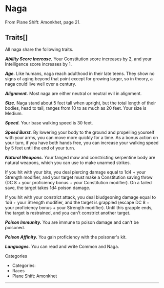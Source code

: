 # Naga

From Plane Shift: Amonkhet, page 21.

## Traits[]

All naga share the following traits.

***Ability Score Increase.*** Your Constitution score increases by 2, and your Intelligence score increases by 1.

***Age.*** Like humans, naga reach adulthood in their late teens. They show no signs of aging beyond that point except for growing larger, so in theory, a naga could live well over a century.

***Alignment.*** Most naga are either neutral or neutral evil in alignment.

***Size.*** Naga stand about 5 feet tall when upright, but the total length of their bodies, head to tail, ranges from 10 to as much as 20 feet. Your size is Medium.

***Speed.*** Your base walking speed is 30 feet.

***Speed Burst.*** By lowering your body to the ground and propelling yourself with your arms, you can move more quickly for a time. As a bonus action on your turn, if you have both hands free, you can increase your walking speed by 5 feet until the end of your turn.

***Natural Weapons.*** Your fanged maw and constricting serpentine body are natural weapons, which you can use to make unarmed strikes.

If you hit with your bite, you deal piercing damage equal to 1d4 + your Strength modifier, and your target must make a Constitution saving throw (DC 8 + your proficiency bonus + your Constitution modifier). On a failed save, the target takes 1d4 poison damage.

If you hit with your constrict attack, you deal bludgeoning damage equal to 1d6 + your Strength modifier, and the target is grappled (escape DC 8 + your proficiency bonus + your Strength modifier). Until this grapple ends, the target is restrained, and you can't constrict another target.

***Poison Immunity.*** You are immune to poison damage and can't be poisoned.

***Poison Affinity.*** You gain proficiency with the poisoner's kit.

***Languages.*** You can read and write Common and Naga.

Categories  

* Categories:
* Races
* Plane Shift: Amonkhet

---

